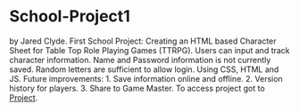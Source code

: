 # School-Project1
by Jared Clyde.
First School Project: Creating an HTML based Character Sheet for Table Top Role Playing Games (TTRPG).
Users can input and track character information. Name and Password information is not currently saved. Random letters are sufficient to allow login. 
Using CSS, HTML and JS.
Future improvements:
    1. Save information online and offline.
    2. Version history for players.
    3. Share to Game Master.
To access project got to [Project](https://gemwyrm.github.io/School-Project1/Login.html).
